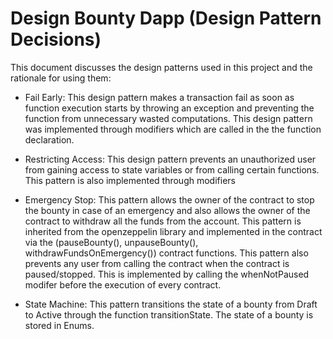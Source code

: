 # Design Bounty Dapp (Design Pattern Decisions)
This document discusses the design patterns used in this project and the rationale
for using them:

- Fail Early: This design pattern makes a transaction fail as soon as function 
    execution starts by throwing an exception and preventing the function from 
    unnecessary wasted computations. This design pattern was implemented through 
    modifiers which are called in the the function declaration.
    
- Restricting Access: This design pattern prevents an unauthorized user from gaining 
    access to state variables or from calling certain functions. This pattern is also
    implemented through modifiers
    
- Emergency Stop: This pattern allows the owner of the contract to stop the bounty
    in case of an emergency and also allows the owner of the contract to withdraw all 
    the funds from the account. This pattern is inherited from the openzeppelin library
    and implemented in the contract via the (pauseBounty(), unpauseBounty(), 
    withdrawFundsOnEmergency()) contract functions. This pattern also prevents any user
    from calling the contract when the contract is paused/stopped. This is implemented by
    calling the whenNotPaused modifer before the execution of every contract.
    
- State Machine: This pattern transitions the state of a bounty from Draft to Active through 
    the function transitionState. The state of a bounty is stored in Enums.